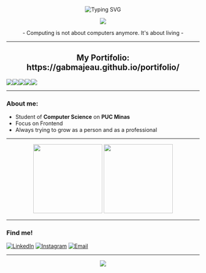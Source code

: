 <!-- Animação no topo -->
<p align="center">
  <img src="https://readme-typing-svg.demolab.com?font=Fira+Code&weight=600&size=28&pause=1000&color=FFFF00,&center=true&vCenter=true&width=500&lines=Yo+soy+Gabriel+Majeau!;Computer+Science;I+am+Iron+Man!;Technology+Lover;Nerd+Spotted!;Love+frontend;HTML+and+CSS;Javascript;Wake+up,+John;Hyaaa!;Frostmourne+Hungers;" alt="Typing SVG" />
</p>

<!-- Linha animada -->
<p align="center">
  <img src="https://capsule-render.vercel.app/api?type=waving&color=0:4052D6,100:1591EA&height=150&section=header&text=Welcome!&fontSize=35&fontColor=FFFF00&animation=fadeIn" />  
</p>
<p align="center" > - Computing is not about computers anymore. It's about living -</br>  </p>

---
<h2 align="center" size="300px">My Portifolio: https://gabmajeau.github.io/portifolio/</h2>

<div style="display: flex; flex-wrap: wrap;" align="center">
  
  <img src="https://img.shields.io/badge/JavaScript-F7DF1E?style=for-the-badge&logo=javascript&logoColor=black"/>
  <img src="https://img.shields.io/badge/HTML5-E34F26?style=for-the-badge&logo=html5&logoColor=white"/>
  <img src="https://img.shields.io/badge/CSS3-1572B6?style=for-the-badge&logo=css3&logoColor=white"/>
  <img src="https://img.shields.io/badge/React-20232A?style=for-the-badge&logo=react&logoColor=61DAFB"/>
  <img src="https://img.shields.io/badge/TypeScript-3178C6?style=for-the-badge&logo=typescript&logoColor=white"/>

  

  
</div>

--- 

### About me:

- Student of **Computer Science** on **PUC Minas**
- Focus on Frontend
- Always trying to grow as a person and as a professional 
 
---

<p align="center">
  <img height="180em" src="https://github-readme-stats.vercel.app/api?username=gabmajeau&show_icons=true&theme=yeblu" />
  <img height="180em" src="https://github-readme-stats.vercel.app/api/top-langs/?username=gabmajeau&layout=compact&theme=yeblu"/>
</p>


<!-- ![snake gif](https://github.com/gabmajeau/snk/blob/output/github-contribution-grid-snake-dark.svg) -->

---

### Find me!

<!-- Substitua os links abaixo pelos seus -->

[![LinkedIn](https://img.shields.io/badge/LinkedIn-0077B5?style=for-the-badge&logo=linkedin&logoColor=white)](https://linkedin.com/in/gabrielmajeau)
[![Instagram](https://img.shields.io/badge/Instagram-E4405F?style=for-the-badge&logo=instagram&logoColor=white)](https://instagram.com/gabrielmajeau)
[![Email](https://img.shields.io/badge/Gmail-D14836?style=for-the-badge&logo=gmail&logoColor=white)](mailto:gabrielmajeaulopes@gmail.com)

---

<!-- Linha inferior -->
<p align="center">
  <img src="https://capsule-render.vercel.app/api?type=waving&color=0:4052D6,100:1591EA&height=120&section=footer&text=Hope+you+enjoy!&fontSize=25&fontColor=FFFF00&animation=fadeIn"/>
</p>

